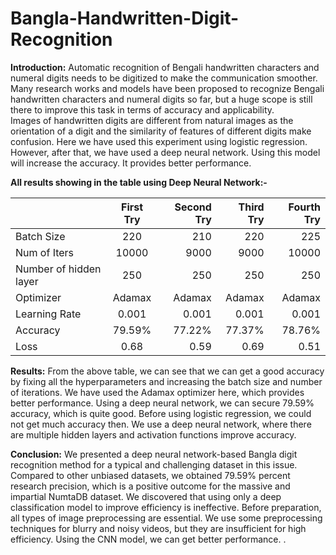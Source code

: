 # Bangla-Handwritten-Digit-Recognition
**Introduction:** Automatic recognition of Bengali handwritten characters and numeral digits needs to be digitized to make the communication smoother. Many research works and models
have been proposed to recognize Bengali handwritten characters and numeral digits so far, but a huge scope is still there to improve this task in terms of accuracy and 
applicability. <br>
Images of handwritten digits are different from natural images as the orientation of a digit and the similarity of features of different digits make confusion. 
Here we have used this experiment using logistic regression. However, after that, we have used a deep neural network. Using this model will increase the accuracy.
It provides better performance.

**All results showing in the table using Deep Neural Network:-**

|                | First Try     | Second Try    | Third Try | Fourth Try |
| :------------- | :----------: | -----------: |-----------: |-----------: |
|  Batch Size | 220  | 210    |220| 225|
| Num of Iters   | 10000 | 9000 |9000 | 10000|
|Number of hidden layer| 250|250|250|250|
|Optimizer|Adamax|Adamax|Adamax|Adamax|Adamax|
|  Learning Rate | 0.001   | 0.001    |0.001| 0.001|
|  Accuracy | 79.59%  | 77.22% | 77.37% | 78.76%|
| Loss| 0.68 | 0.59 | 0.69| 0.51|

**Results:**
From the above table, we can see that we can get a good accuracy by fixing all the hyperparameters and increasing the batch size and number of iterations.
We have used the Adamax optimizer here, which provides better performance. Using a deep neural network, we can secure 79.59% accuracy, which is quite good.
Before using logistic regression, we could not get much accuracy then. We use a deep neural network, where there are multiple hidden layers and activation functions
improve accuracy.


**Conclusion:** We presented a deep neural network-based Bangla digit recognition method for a typical and challenging dataset in this issue. 
Compared to other unbiased datasets, we obtained 79.59% percent research precision, which is a positive outcome for the massive and impartial NumtaDB dataset.
We discovered that using only a deep classification model to improve efficiency is ineffective. Before preparation, all types of image preprocessing are essential. 
We use some preprocessing techniques for blurry and noisy videos, but they are insufficient for high efficiency. Using the CNN model, we can get better performance.
.
